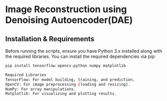 # Image Reconstruction using Denoising Autoencoder(DAE)  

## Installation & Requirements

Before running the scripts, ensure you have Python 3.x installed along with the required libraries. You can install the required dependencies via pip:
```bash
pip install tensorflow opencv-python numpy matplotlib

Required Libraries
TensorFlow: For model building, training, and prediction.
OpenCV: For image preprocessing (loading and resizing).
NumPy: For array manipulations.
Matplotlib: For visualizing and plotting results.
